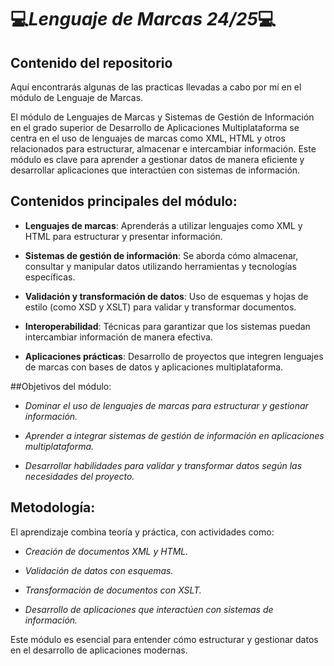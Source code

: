 # 💻*Lenguaje de Marcas 24/25*💻

## Contenido del repositorio
Aquí encontrarás algunas de las practicas llevadas a cabo por mí en el módulo de Lenguaje de Marcas.

El módulo de Lenguajes de Marcas y Sistemas de Gestión de Información en el grado superior de Desarrollo de Aplicaciones Multiplataforma se centra en el uso de lenguajes de marcas como XML, HTML y otros relacionados para estructurar, almacenar e intercambiar información. Este módulo es clave para aprender a gestionar datos de manera eficiente y desarrollar aplicaciones que interactúen con sistemas de información.

## Contenidos principales del módulo:
- **Lenguajes de marcas**: Aprenderás a utilizar lenguajes como XML y HTML para estructurar y presentar información.

- **Sistemas de gestión de información**: Se aborda cómo almacenar, consultar y manipular datos utilizando herramientas y tecnologías específicas.

- **Validación y transformación de datos**: Uso de esquemas y hojas de estilo (como XSD y XSLT) para validar y transformar documentos.

- **Interoperabilidad**: Técnicas para garantizar que los sistemas puedan intercambiar información de manera efectiva.

- **Aplicaciones prácticas**: Desarrollo de proyectos que integren lenguajes de marcas con bases de datos y aplicaciones multiplataforma.

##Objetivos del módulo:
- *Dominar el uso de lenguajes de marcas para estructurar y gestionar información.*

- *Aprender a integrar sistemas de gestión de información en aplicaciones multiplataforma.*

- *Desarrollar habilidades para validar y transformar datos según las necesidades del proyecto.*

## Metodología:
El aprendizaje combina teoría y práctica, con actividades como:

- *Creación de documentos XML y HTML.*

- *Validación de datos con esquemas.*

- *Transformación de documentos con XSLT.*

- *Desarrollo de aplicaciones que interactúen con sistemas de información.*

Este módulo es esencial para entender cómo estructurar y gestionar datos en el desarrollo de aplicaciones modernas.
